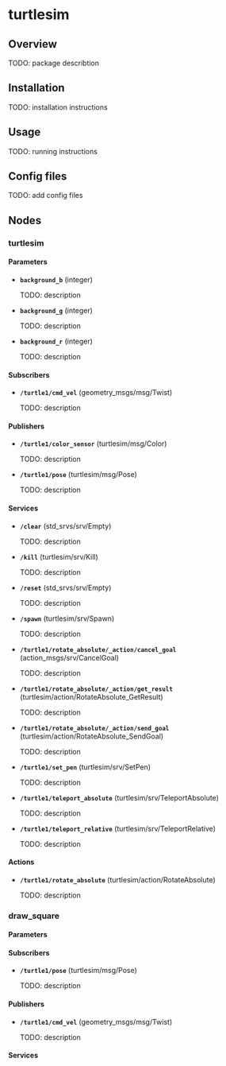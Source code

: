 # turtlesim

## Overview

TODO: package describtion

## Installation

TODO: installation instructions

## Usage

TODO: running instructions

## Config files

TODO: add config files

## Nodes

### turtlesim

#### Parameters
- **`background_b`** (integer)

	TODO: description

- **`background_g`** (integer)

	TODO: description

- **`background_r`** (integer)

	TODO: description

#### Subscribers
- **`/turtle1/cmd_vel`** (geometry_msgs/msg/Twist)

	TODO: description

#### Publishers
- **`/turtle1/color_sensor`** (turtlesim/msg/Color)

	TODO: description

- **`/turtle1/pose`** (turtlesim/msg/Pose)

	TODO: description

#### Services
- **`/clear`** (std_srvs/srv/Empty)

	TODO: description

- **`/kill`** (turtlesim/srv/Kill)

	TODO: description

- **`/reset`** (std_srvs/srv/Empty)

	TODO: description

- **`/spawn`** (turtlesim/srv/Spawn)

	TODO: description

- **`/turtle1/rotate_absolute/_action/cancel_goal`** (action_msgs/srv/CancelGoal)

	TODO: description

- **`/turtle1/rotate_absolute/_action/get_result`** (turtlesim/action/RotateAbsolute_GetResult)

	TODO: description

- **`/turtle1/rotate_absolute/_action/send_goal`** (turtlesim/action/RotateAbsolute_SendGoal)

	TODO: description

- **`/turtle1/set_pen`** (turtlesim/srv/SetPen)

	TODO: description

- **`/turtle1/teleport_absolute`** (turtlesim/srv/TeleportAbsolute)

	TODO: description

- **`/turtle1/teleport_relative`** (turtlesim/srv/TeleportRelative)

	TODO: description

#### Actions
- **`/turtle1/rotate_absolute`** (turtlesim/action/RotateAbsolute)

	TODO: description

### draw_square

#### Parameters
#### Subscribers
- **`/turtle1/pose`** (turtlesim/msg/Pose)

	TODO: description

#### Publishers
- **`/turtle1/cmd_vel`** (geometry_msgs/msg/Twist)

	TODO: description

#### Services
